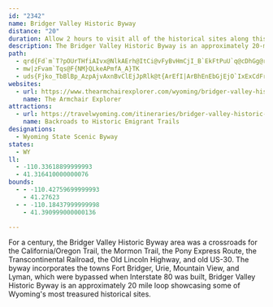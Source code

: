 ```yaml
---
id: "2342"
name: Bridger Valley Historic Byway
distance: "20"
duration: Allow 2 hours to visit all of the historical sites along this byway.
description: The Bridger Valley Historic Byway is an approximately 20-mile loop showcasing some of Wyoming's most treasured historical sites that were bypassed by I-80.
path:
  - qrd{Fd`m`T?pOUrTHfiAIvx@NlkAErh@ItCi@vFyBvHmCjI_B`EkFtPuU`q@cDhGg@rAa@|Bg@`Ec\huAIF_@jBi@dHcBf`@KnE}@~Hy@zE
  - mw|zFvam`Tqs@F{NM}QLkeAPmfA_A}TK
  - uds{Fjko_TbBlBp_AzpAjvAxnBvClEjJpRlk@t{ArEfI|ArBhEnEbGjEjO`IxExCdFrEbg@pm@zBxC|j@tq@hD|FxAfDfA~CtBhJh@hERdDF~BBrkAE`NNrb@Cz_@BxAH|@j@z@f@Pxc@ElKJlEXvEdArDnB~ApA|BxB`CfDhBlDd@pAnAnFb@|CTzDN`FPlMAbrAFjeA[b[HpU
websites:
  - url: https://www.thearmchairexplorer.com/wyoming/bridger-valley-historic-byway.php
    name: The Armchair Explorer
attractions:
  - url: https://travelwyoming.com/itineraries/bridger-valley-historic-byway/
    name: Backroads to Historic Emigrant Trails
designations:
  - Wyoming State Scenic Byway
states:
  - WY
ll:
  - -110.33618899999993
  - 41.316410000000076
bounds:
  - - -110.42759699999993
    - 41.27623
  - - -110.18437999999998
    - 41.390999000000136

---
```


For a century, the Bridger Valley Historic Byway area was a crossroads for the California/Oregon Trail, the Mormon Trail, the Pony Express Route, the Transcontinental Railroad,  the Old Lincoln Highway, and old US-30.  The byway incorporates the towns Fort Bridger, Urie, Mountain View, and Lyman, which were bypassed when Interstate 80 was built, Bridger Valley Historic Byway is an approximately 20 mile loop showcasing some of Wyoming's most treasured historical sites.
